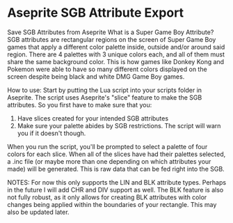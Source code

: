 # Aseprite SGB Attribute Export
 Save SGB Attributes from Aseprite
What is a Super Game Boy Attribute?
SGB attributes are rectangular regions on the screen of Super Game Boy games that apply a different color palette inside,
outside and/or around said region. There are 4 palettes with 3 unique colors each, and all of them must share the same 
background color. This is how games like Donkey Kong and Pokemon were able to have so many different colors displayed on 
the screen despite being black and white DMG Game Boy games. 

How to use:
Start by putting the Lua script into your scripts folder in Aseprite. 
The script uses Aseprite's "slice" feature to make the SGB attributes. So you first have to make sure that you:
1. Have slices created for your intended SGB attributes
2. Make sure your palette abides by SGB restrictions. The script will warn you if it doesn't though.

When you run the script, you'll be prompted to select a palette of four colors for each slice. When all of the slices
have had their palettes selected, a .inc file (or maybe more than one depending on which attributes your made) will be
generated. This is raw data that can be fed right into the SGB. 

NOTES:
For now this only supports the LIN and BLK attribute types. Perhaps in the future I will add CHR and DIV support as well. 
The BLK feature is also not fully robust, as it only allows for creating BLK attributes with color changes being applied
within the boundaries of your rectangle. This may also be updated later. 

